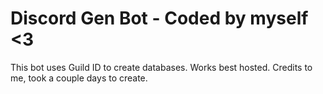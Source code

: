 # Discord Gen Bot - Coded by myself <3
This bot uses Guild ID to create databases. Works best hosted. Credits to me, took a couple days to create. 
